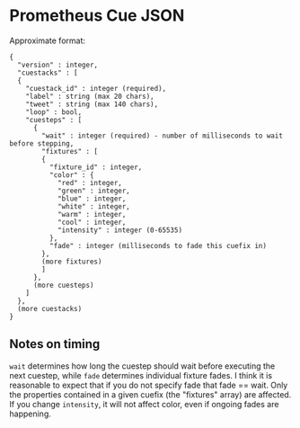 # Prometheus Cue JSON

Approximate format:

    {
      "version" : integer,
      "cuestacks" : [
      {
        "cuestack_id" : integer (required),
        "label" : string (max 20 chars),
        "tweet" : string (max 140 chars),
        "loop" : bool,
        "cuesteps" : [
          {
            "wait" : integer (required) - number of milliseconds to wait before stepping,
            "fixtures" : [
            {
              "fixture_id" : integer,
              "color" : {
                "red" : integer,
                "green" : integer,
                "blue" : integer,
                "white" : integer,
                "warm" : integer,
                "cool" : integer,
                "intensity" : integer (0-65535)
              },
              "fade" : integer (milliseconds to fade this cuefix in)
            },
            (more fixtures)
            ]
          },
          (more cuesteps)
        ]
      },
      (more cuestacks)
    }

## Notes on timing

`wait` determines how long the cuestep should wait before executing the next cuestep, while `fade` determines individual fixture fades.    I think it is reasonable to expect that if you do not specify fade that fade == wait.   Only the properties contained in a given cuefix (the "fixtures" array) are affected.  If you change `intensity`, it will not affect color, even if ongoing fades are happening.
